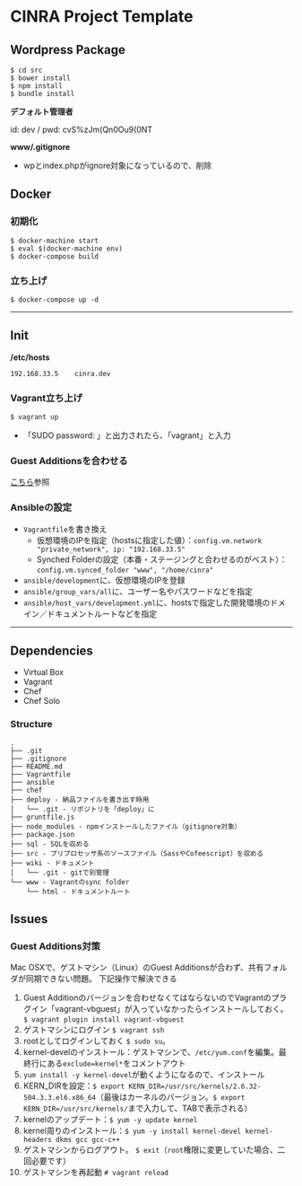 # CINRA Project Template

## Wordpress Package

```ssh
$ cd src
$ bower install
$ npm install
$ bundle install
```

**デフォルト管理者**

id: dev / pwd: cvS%zJm(Qn0Ou9(0NT

**www/.gitignore**

- wpとindex.phpがignore対象になっているので、削除

## Docker

### 初期化

```ssh
$ docker-machine start
$ eval $(docker-machine env)
$ docker-compose build
```

### 立ち上げ

```ssh
$ docker-compose up -d
```

---

## Init

**/etc/hosts**

```shell
192.168.33.5    cinra.dev
```

### Vagrant立ち上げ

```bash
$ vagrant up
```

- 「SUDO password: 」と出力されたら、「vagrant」と入力

### Guest Additionsを合わせる

[こちら](https://github.com/cinra/project-template#guest-additions対策)参照

### Ansibleの設定

- `Vagrantfile`を書き換え
  - 仮想環境のIPを指定（hostsに指定した値）：`config.vm.network "private_network", ip: "192.168.33.5"`
  - Synched Folderの設定（本番・ステージングと合わせるのがベスト）：`config.vm.synced_folder "www", "/home/cinra"`
- `ansible/development`に、仮想環境のIPを登録
- `ansible/group_vars/all`に、ユーザー名やパスワードなどを指定
- `ansible/host_vars/development.yml`に、hostsで指定した開発環境のドメイン／ドキュメントルートなどを指定

---

## Dependencies

- Virtual Box
- Vagrant
- Chef
- Chef Solo

### Structure

```
.
├── .git
├── .gitignore
├── README.md
├── Vagrantfile
├── ansible
├── chef
├── deploy - 納品ファイルを書き出す時用
│   └── .git - リポジトリを「deploy」に
├── gruntfile.js
├── node_modules - npmインストールしたファイル（gitignore対象）
├── package.json
├── sql - SQLを収める
├── src - プリプロセッサ系のソースファイル（SassやCofeescript）を収める
├── wiki - ドキュメント
│   └── .git - gitで別管理
└── www - Vagrantのsync folder
    └── html - ドキュメントルート
```

## Issues

### Guest Additions対策

Mac OSXで、ゲストマシン（Linux）のGuest Additionsが合わず、共有フォルダが同期できない問題。
下記操作で解決できる

1. Guest Additionのバージョンを合わせなくてはならないのでVagrantのプラグイン「vagrant-vbguest」が入っていなかったらインストールしておく。 `$ vagrant plugin install vagrant-vbguest`
1. ゲストマシンにログイン `$ vagrant ssh`
1. rootとしてログインしておく `$ sudo su`。
1. kernel-develのインストール：ゲストマシンで、`/etc/yum.conf`を編集。最終行にある`exclude=kernel*`をコメントアウト
1. `yum install -y kernel-devel`が動くようになるので、インストール
1. KERN_DIRを設定：`$ export KERN_DIR=/usr/src/kernels/2.6.32-504.3.3.el6.x86_64`（最後はカーネルのバージョン。`$ export KERN_DIR=/usr/src/kernels/`まで入力して、TABで表示される）
1. kernelのアップデート：`$ yum -y update kernel`
1. kernel周りのインストール：`$ yum -y install kernel-devel kernel-headers dkms gcc gcc-c++`
1. ゲストマシンからログアウト。 `$ exit`（`root`権限に変更していた場合、二回必要です）
1. ゲストマシンを再起動 `# vagrant reload`